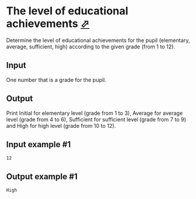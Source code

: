 # The level of educational achievements [⬀](https://www.e-olymp.com/en/problems/902)
Determine the level of educational achievements for the pupil (elementary, average, sufficient, high) according to the given grade (from 1 to 12).

## Input
One number that is a grade for the pupil.

## Output
Print Initial for elementary level (grade from 1 to 3), Average for average level (grade from 4 to 6), Sufficient for sufficient level (grade from 7 to 9) and High for high level (grade from 10 to 12).

## Input example #1
```
12
```

## Output example #1
```
High
```
